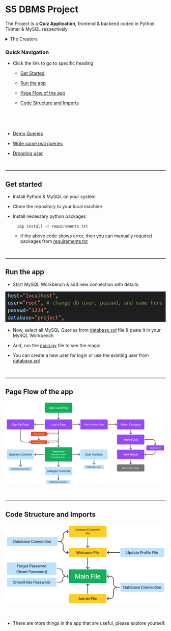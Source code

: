 # S5 DBMS Project
The Project is a **Quiz Application**, frontend & backend coded in Python Tkinter & MySQL respectively. 

<details>
<summary> The Creators </summary>

We 5 people are the brain, ideators, designers, programmers and testers of this Project


</details>



### Quick Navigation

* Click the link to go to specific heading

  * [Get Started](#Get-Started)

  * [Run the app](#Run-the-app)

  * [Page Flow of the app](#Page-Flow-of-the-app)

  * [Code Structure and Imports](#Code-Structure-and-Imports)


<br>
<br>
<br>

  

  * [Demo Queries](#Demo-Queries)

  * [Write some real queries](#Write-some-real-queries)

  * [Dropping user](#Dropping-user)


<br>

<!-- ------------------------------------------- -->

---

## Get started

* Install Python & MySQL on your system

* Clone the repository to your local machine 

* Install necessary python packages

        pip install -r requirements.txt

    * if the above code shows error, then you can manually required packages from [requirements.txt](https://github.com/004Ajay/DBMS-Project/blob/main/requirements.txt)         

<br>

<!-- ------------------------------------------- -->

---

## Run the app

* Start MySQL Workbench & add new connection with details:

![db image](images/readme_imgs/db%20image.png)

* Now, select all MySQL Queries from [database.sql](https://github.com/004Ajay/DBMS-Project/blob/main/database.sql) file & paste it in your MySQL Workbench

* And, run the [main.py](https://github.com/004Ajay/DBMS-Project/blob/main/main.py) file to see the magic

* You can create a new user for login or use the existing user from [database.sql](https://github.com/004Ajay/DBMS-Project/blob/main/database.sql)

<br>

<!-- ------------------------------------------- -->

---

## Page Flow of the app

![Page Flow](images/readme_imgs/PageFlowDBProject.png)

<br>

<!-- ------------------------------------------- -->

---

## Code Structure and Imports

![Structure & Imports](images/readme_imgs/Imports.png)

<br>

* There are more things in the app that are useful, please explore yourself. 
<!-- ------------------------------------------- -->